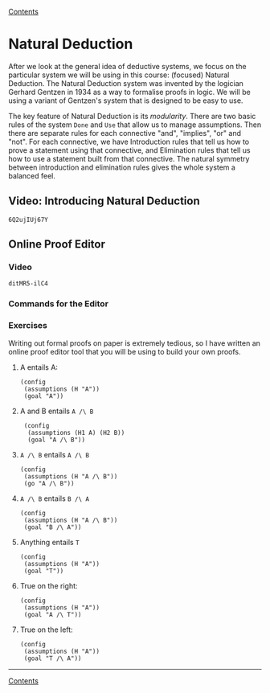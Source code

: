 [Contents](contents.html)

# Natural Deduction

After we look at the general idea of deductive systems, we focus on the particular system we will be using in this course: (focused) Natural Deduction. The Natural Deduction system was invented by the logician Gerhard Gentzen in 1934 as a way to formalise proofs in logic. We will be using a variant of Gentzen's system that is designed to be easy to use.

The key feature of Natural Deduction is its *modularity*. There are two basic rules of the system `Done` and `Use` that allow us to manage assumptions. Then there are separate rules for each connective "and", "implies", "or" and "not". For each connective, we have Introduction rules that tell us how to prove a statement using that connective, and Elimination rules that tell us how to use a statement built from that connective. The natural symmetry between introduction and elimination rules gives the whole system a balanced feel.

## Video: Introducing Natural Deduction

```youtube
6Q2ujIUj67Y
```

## Online Proof Editor

### Video

```youtube
ditMR5-ilC4
```

### Commands for the Editor



### Exercises

Writing out formal proofs on paper is extremely tedious, so I have written an online proof editor tool that you will be using to build your own proofs.

1. A entails A:
   ```focused-nd
   (config
    (assumptions (H "A"))
	(goal "A"))
   ```

2. A and B entails `A /\ B`
   ```focused-nd
    (config
	 (assumptions (H1 A) (H2 B))
     (goal "A /\ B"))
    ```

3. `A /\ B` entails `A /\ B`
   ```focused-nd
   (config
    (assumptions (H "A /\ B"))
    (go "A /\ B"))
   ```

4. `A /\ B` entails `B /\ A`
   ```focused-nd
   (config
    (assumptions (H "A /\ B"))
    (goal "B /\ A"))
   ```

5. Anything entails `T`
   ```focused-nd
   (config
    (assumptions (H "A"))
    (goal "T"))
   ```

6. True on the right:
   ```focused-nd
   (config
    (assumptions (H "A"))
    (goal "A /\ T"))
   ```

7. True on the left:
   ```focused-nd
   (config
    (assumptions (H "A"))
    (goal "T /\ A"))
   ```

---

[Contents](contents.html)
